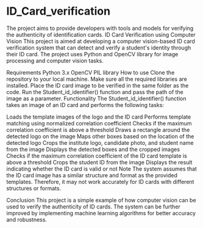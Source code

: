 # ID_Card_verification
The project aims to provide developers with tools and models for verifying the authenticity of identification cards.
ID Card Verification using Computer Vision
This project is aimed at developing a computer vision-based ID card verification system that can detect and verify a student's identity through their ID card. The project uses Python and OpenCV library for image processing and computer vision tasks.

Requirements
Python 3.x
OpenCV
PIL library
How to use
Clone the repository to your local machine.
Make sure all the required libraries are installed.
Place the ID card image to be verified in the same folder as the code.
Run the Student_id_identifier() function and pass the path of the image as a parameter.
Functionality
The Student_id_identifier() function takes an image of an ID card and performs the following tasks:

Loads the template images of the logo and the ID card
Performs template matching using normalized correlation coefficient
Checks if the maximum correlation coefficient is above a threshold
Draws a rectangle around the detected logo on the image
Maps other boxes based on the location of the detected logo
Crops the institute logo, candidate photo, and student name from the image
Displays the detected boxes and the cropped images
Checks if the maximum correlation coefficient of the ID card template is above a threshold
Crops the student ID from the image
Displays the result indicating whether the ID card is valid or not
Note
The system assumes that the ID card image has a similar structure and format as the provided templates. Therefore, it may not work accurately for ID cards with different structures or formats.

Conclusion
This project is a simple example of how computer vision can be used to verify the authenticity of ID cards. The system can be further improved by implementing machine learning algorithms for better accuracy and robustness.




